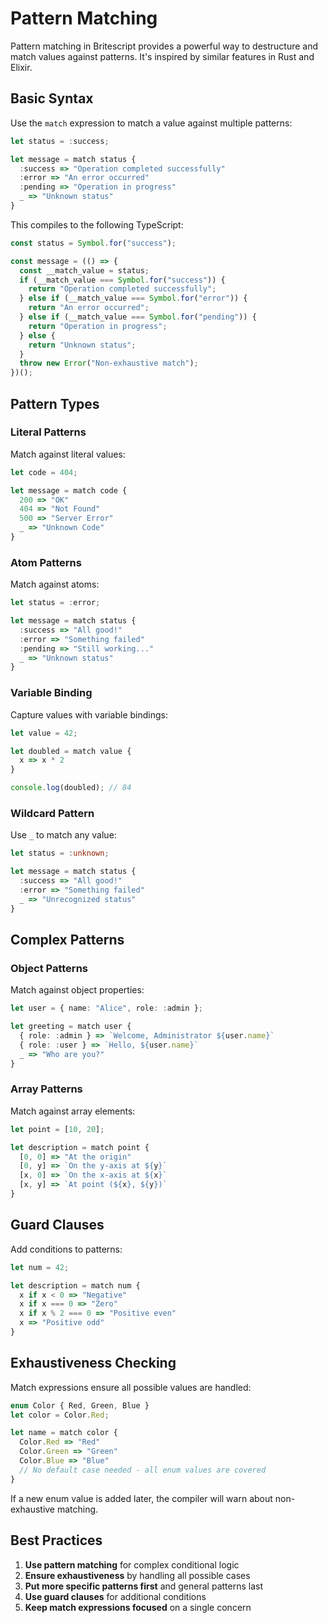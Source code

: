 # Pattern Matching

Pattern matching in Britescript provides a powerful way to destructure and match values against patterns. It's inspired by similar features in Rust and Elixir.

## Basic Syntax

Use the `match` expression to match a value against multiple patterns:

```typescript
let status = :success;

let message = match status {
  :success => "Operation completed successfully"
  :error => "An error occurred"
  :pending => "Operation in progress"
  _ => "Unknown status"
}
```

This compiles to the following TypeScript:

```typescript
const status = Symbol.for("success");

const message = (() => {
  const __match_value = status;
  if (__match_value === Symbol.for("success")) {
    return "Operation completed successfully";
  } else if (__match_value === Symbol.for("error")) {
    return "An error occurred";
  } else if (__match_value === Symbol.for("pending")) {
    return "Operation in progress";
  } else {
    return "Unknown status";
  }
  throw new Error("Non-exhaustive match");
})();
```

## Pattern Types

### Literal Patterns

Match against literal values:

```typescript
let code = 404;

let message = match code {
  200 => "OK"
  404 => "Not Found"
  500 => "Server Error"
  _ => "Unknown Code"
}
```

### Atom Patterns

Match against atoms:

```typescript
let status = :error;

let message = match status {
  :success => "All good!"
  :error => "Something failed"
  :pending => "Still working..."
  _ => "Unknown status"
}
```

### Variable Binding

Capture values with variable bindings:

```typescript
let value = 42;

let doubled = match value {
  x => x * 2
}

console.log(doubled); // 84
```

### Wildcard Pattern

Use `_` to match any value:

```typescript
let status = :unknown;

let message = match status {
  :success => "All good!"
  :error => "Something failed"
  _ => "Unrecognized status"
}
```

## Complex Patterns

### Object Patterns

Match against object properties:

```typescript
let user = { name: "Alice", role: :admin };

let greeting = match user {
  { role: :admin } => `Welcome, Administrator ${user.name}`
  { role: :user } => `Hello, ${user.name}`
  _ => "Who are you?"
}
```

### Array Patterns

Match against array elements:

```typescript
let point = [10, 20];

let description = match point {
  [0, 0] => "At the origin"
  [0, y] => `On the y-axis at ${y}`
  [x, 0] => `On the x-axis at ${x}`
  [x, y] => `At point (${x}, ${y})`
}
```

## Guard Clauses

Add conditions to patterns:

```typescript
let num = 42;

let description = match num {
  x if x < 0 => "Negative"
  x if x === 0 => "Zero"
  x if x % 2 === 0 => "Positive even"
  x => "Positive odd"
}
```

## Exhaustiveness Checking

Match expressions ensure all possible values are handled:

```typescript
enum Color { Red, Green, Blue }
let color = Color.Red;

let name = match color {
  Color.Red => "Red"
  Color.Green => "Green"
  Color.Blue => "Blue"
  // No default case needed - all enum values are covered
}
```

If a new enum value is added later, the compiler will warn about non-exhaustive matching.

## Best Practices

1. **Use pattern matching** for complex conditional logic
2. **Ensure exhaustiveness** by handling all possible cases
3. **Put more specific patterns first** and general patterns last
4. **Use guard clauses** for additional conditions
5. **Keep match expressions focused** on a single concern